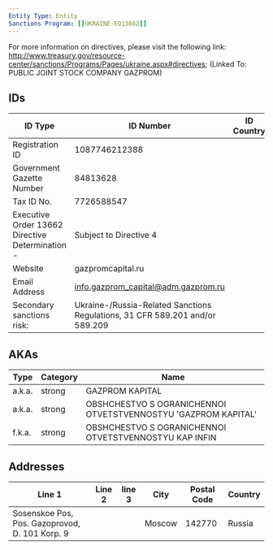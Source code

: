 ```yaml
---
Entity Type: Entity
Sanctions Program: [[UKRAINE-EO13662]]
---
```

For more information on directives, please visit the following link: http://www.treasury.gov/resource-center/sanctions/Programs/Pages/ukraine.aspx#directives; (Linked To: PUBLIC JOINT STOCK COMPANY GAZPROM)

## IDs
| ID Type | ID Number | ID Country |
|---------|-----------|------------|
| Registration ID | 1087746212388 |  |
| Government Gazette Number | 84813628 |  |
| Tax ID No. | 7726588547 |  |
| Executive Order 13662 Directive Determination - | Subject to Directive 4 |  |
| Website | gazpromcapital.ru |  |
| Email Address | info.gazprom_capital@adm.gazprom.ru |  |
| Secondary sanctions risk: | Ukraine-/Russia-Related Sanctions Regulations, 31 CFR 589.201 and/or 589.209 |  |


## AKAs
| Type | Category | Name      | 
|------|----------|-----------|
| a.k.a. | strong | GAZPROM KAPITAL |
| a.k.a. | strong | OBSHCHESTVO S OGRANICHENNOI OTVETSTVENNOSTYU 'GAZPROM KAPITAL' |
| f.k.a. | strong | OBSHCHESTVO S OGRANICHENNOI OTVETSTVENNOSTYU KAP INFIN |


## Addresses
| Line 1 | Line 2 | line 3 | City | Postal Code| Country | 
|--------|--------|--------|------|------------|---------|
| Sosenskoe Pos, Pos. Gazoprovod, D. 101 Korp. 9 |  |  | Moscow | 142770 | Russia |

